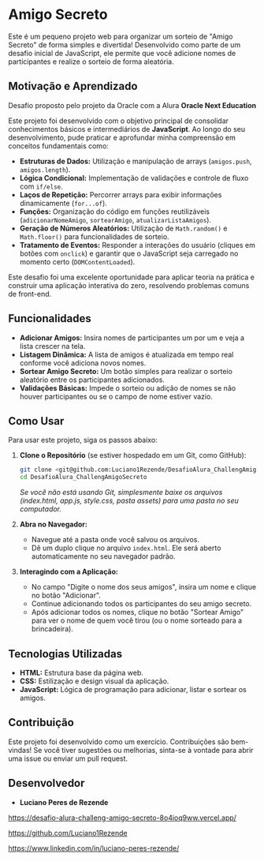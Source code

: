 #  Amigo Secreto

Este é um pequeno projeto web para organizar um sorteio de "Amigo Secreto" de forma simples e divertida! Desenvolvido como parte de um desafio inicial de JavaScript, ele permite que você adicione nomes de participantes e realize o sorteio de forma aleatória.

## Motivação e Aprendizado 

Desafio proposto pelo projeto da Oracle com a Alura **Oracle Next Education**

Este projeto foi desenvolvido com o objetivo principal de consolidar conhecimentos básicos e intermediários de **JavaScript**. Ao longo do seu desenvolvimento, pude praticar e aprofundar minha compreensão em conceitos fundamentais como:

* **Estruturas de Dados:** Utilização e manipulação de arrays (`amigos.push`, `amigos.length`).
* **Lógica Condicional:** Implementação de validações e controle de fluxo com `if/else`.
* **Laços de Repetição:** Percorrer arrays para exibir informações dinamicamente (`for...of`).
* **Funções:** Organização do código em funções reutilizáveis (`adicionarNomeAmigo`, `sortearAmigo`, `atualizarListaAmigos`).
* **Geração de Números Aleatórios:** Utilização de `Math.random()` e `Math.floor()` para funcionalidades de sorteio.
* **Tratamento de Eventos:** Responder a interações do usuário (cliques em botões com `onclick`) e garantir que o JavaScript seja carregado no momento certo (`DOMContentLoaded`).

Este desafio foi uma excelente oportunidade para aplicar teoria na prática e construir uma aplicação interativa do zero, resolvendo problemas comuns de front-end.



##  Funcionalidades

* **Adicionar Amigos:** Insira nomes de participantes um por um e veja a lista crescer na tela.
* **Listagem Dinâmica:** A lista de amigos é atualizada em tempo real conforme você adiciona novos nomes.
* **Sortear Amigo Secreto:** Um botão simples para realizar o sorteio aleatório entre os participantes adicionados.
* **Validações Básicas:** Impede o sorteio ou adição de nomes se não houver participantes ou se o campo de nome estiver vazio.

##  Como Usar

Para usar este projeto, siga os passos abaixo:

1.  **Clone o Repositório** (se estiver hospedado em um Git, como GitHub):
    ```bash
    git clone <git@github.com:Luciano1Rezende/DesafioAlura_ChallengAmigoSecreto.git>
    cd DesafioAlura_ChallengAmigoSecreto
    ```
    *Se você não está usando Git, simplesmente baixe os arquivos (index.html, app.js, style.css, pasta assets) para uma pasta no seu computador.*

2.  **Abra no Navegador:**
    * Navegue até a pasta onde você salvou os arquivos.
    * Dê um duplo clique no arquivo `index.html`. Ele será aberto automaticamente no seu navegador padrão.

3.  **Interagindo com a Aplicação:**
    * No campo "Digite o nome dos seus amigos", insira um nome e clique no botão "Adicionar".
    * Continue adicionando todos os participantes do seu amigo secreto.
    * Após adicionar todos os nomes, clique no botão "Sortear Amigo" para ver o nome de quem você tirou (ou o nome sorteado para a brincadeira).

##  Tecnologias Utilizadas

* **HTML:** Estrutura base da página web.
* **CSS:** Estilização e design visual da aplicação.
* **JavaScript:** Lógica de programação para adicionar, listar e sortear os amigos.

##  Contribuição

Este projeto foi desenvolvido como um exercício. Contribuições são bem-vindas! Se você tiver sugestões ou melhorias, sinta-se à vontade para abrir uma issue ou enviar um pull request.

##  Desenvolvedor

* **Luciano Peres de Rezende**

https://desafio-alura-challeng-amigo-secreto-8o4ioq9ww.vercel.app/

https://github.com/Luciano1Rezende 

https://www.linkedin.com/in/luciano-peres-rezende/
